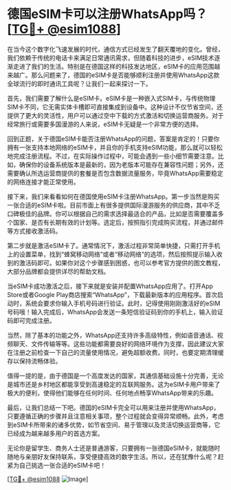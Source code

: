 # 德国eSIM卡可以注册WhatsApp吗？[[TG💪+ @esim1088](https://t.me/s/esim1088)]

在当今这个数字化飞速发展的时代，通信方式已经发生了翻天覆地的变化。曾经，我们依赖于传统的电话卡来满足日常通讯需求，但随着科技的进步，eSIM技术逐渐走进了我们的生活。特别是在德国这样的科技发达地区，eSIM卡的应用范围越来越广。那么问题来了，德国的eSIM卡是否能够顺利注册并使用WhatsApp这款全球流行的即时通讯工具呢？让我们一起来探讨一下。

首先，我们需要了解什么是eSIM卡。eSIM卡是一种嵌入式SIM卡，与传统物理SIM卡不同，它无需实体卡槽即可直接集成到设备中。这种设计不仅节省空间，还提供了更大的灵活性，用户可以通过空中下载的方式激活和切换运营商服务。对于经常旅行或需要多国漫游的人来说，eSIM卡无疑是一个非常方便的选择。

回到正题，关于德国eSIM卡能否注册WhatsApp的问题，答案是肯定的！只要你拥有一张支持本地网络的eSIM卡，并且你的手机支持eSIM功能，那么就可以轻松地完成注册流程。不过，在实际操作过程中，可能会遇到一些小细节需要注意。比如，确保你的设备系统版本是最新的，因为老版本可能存在兼容性问题；另外，还需要确认所选运营商提供的套餐是否包含数据流量服务，毕竟WhatsApp需要稳定的网络连接才能正常使用。

接下来，我们来看看如何在德国使用eSIM卡注册WhatsApp。第一步当然是购买一张合适的eSIM卡啦。目前市面上有很多提供国际漫游服务的供应商，其中不乏口碑极佳的品牌。你可以根据自己的需求选择最适合的产品，比如是否需要覆盖多个国家、是否有长期有效的计划等。选定后，按照指引完成购买流程，并通过邮件等方式接收激活码。

第二步就是激活eSIM卡了。通常情况下，激活过程非常简单快捷，只需打开手机上的设置菜单，找到“蜂窝移动网络”或者“移动网络”的选项，然后按照提示输入收到的激活码即可。如果你对这个步骤感到困惑，也可以参考官方提供的图文教程，大部分品牌都会提供详尽的帮助文档。

当eSIM卡成功激活之后，接下来就是安装并配置WhatsApp应用了。打开App Store或者Google Play商店搜索“WhatsApp”，下载最新版本的应用程序。首次启动时，系统会要求你输入手机号码进行验证。此时，记得使用刚刚激活好的eSIM号码哦！输入完成后，WhatsApp会发送一条短信验证码到你的手机上，输入验证码即可完成注册。

当然，除了基本的功能之外，WhatsApp还支持许多高级特性，例如语音通话、视频聊天、文件传输等等。这些功能都需要良好的网络环境作为支撑，因此建议大家在注册之前检查一下自己的流量使用情况，避免超额收费。同时，也要定期清理缓存以保持流畅体验。

值得一提的是，由于德国是一个高度发达的国家，其通信基础设施十分完善，无论是城市还是乡村地区都能享受到高速稳定的互联网服务。这为eSIM卡用户带来了极大的便利，使得他们能够在任何时间、任何地点畅享WhatsApp带来的乐趣。

最后，让我们总结一下吧。德国的eSIM卡完全可以用来注册并使用WhatsApp，只要遵循正确的步骤并且注意相关事项，整个过程就会变得异常顺畅。此外，考虑到eSIM卡所带来的诸多优势，如节省空间、易于管理以及灵活切换运营商等，它已经成为越来越多用户的首选方案。

无论你是留学生、商务人士还是普通游客，只要拥有一张德国eSIM卡，就能随时随地与亲朋好友保持联系，享受便捷高效的数字生活。所以，还在犹豫什么呢？赶紧为自己挑选一张合适的eSIM卡吧！

[[TG💪+ @esim1088](https://t.me/s/esim1088) ![Image](https://i.postimg.cc/4NQfJmqS/Snipaste-2025-05-13-00-14-12.png)]